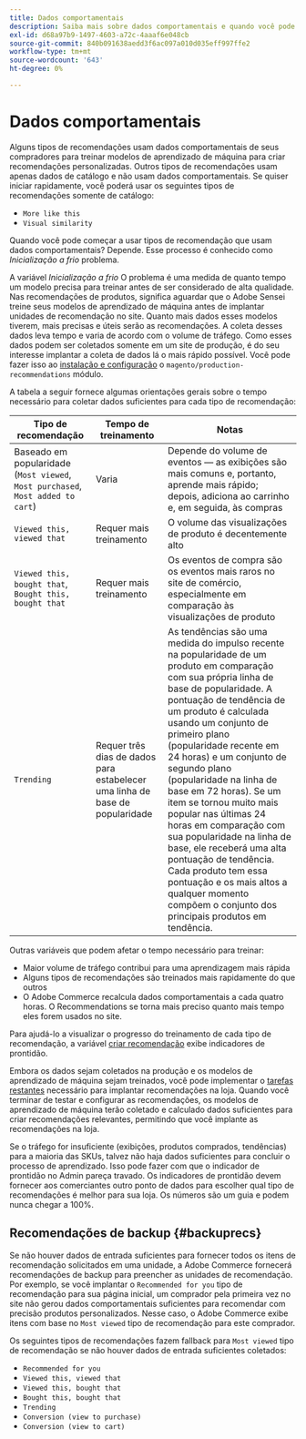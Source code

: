 ```yaml
---
title: Dados comportamentais
description: Saiba mais sobre dados comportamentais e quando você pode começar a usá-los.
exl-id: d68a97b9-1497-4603-a72c-4aaaf6e048cb
source-git-commit: 840b091638aedd3f6ac097a010d035eff997ffe2
workflow-type: tm+mt
source-wordcount: '643'
ht-degree: 0%

---
```


# Dados comportamentais

Alguns tipos de recomendações usam dados comportamentais de seus compradores para treinar modelos de aprendizado de máquina para criar recomendações personalizadas. Outros tipos de recomendações usam apenas dados de catálogo e não usam dados comportamentais. Se quiser iniciar rapidamente, você poderá usar os seguintes tipos de recomendações somente de catálogo:

- `More like this`
- `Visual similarity`

Quando você pode começar a usar tipos de recomendação que usam dados comportamentais? Depende. Esse processo é conhecido como _Inicialização a frio_ problema.

A variável _Inicialização a frio_ O problema é uma medida de quanto tempo um modelo precisa para treinar antes de ser considerado de alta qualidade. Nas recomendações de produtos, significa aguardar que o Adobe Sensei treine seus modelos de aprendizado de máquina antes de implantar unidades de recomendação no site. Quanto mais dados esses modelos tiverem, mais precisas e úteis serão as recomendações. A coleta desses dados leva tempo e varia de acordo com o volume de tráfego. Como esses dados podem ser coletados somente em um site de produção, é do seu interesse implantar a coleta de dados lá o mais rápido possível. Você pode fazer isso ao [instalação e configuração](install-configure.md) o `magento/production-recommendations` módulo.

A tabela a seguir fornece algumas orientações gerais sobre o tempo necessário para coletar dados suficientes para cada tipo de recomendação:

| Tipo de recomendação | Tempo de treinamento | Notas |
|---|---|---|
| Baseado em popularidade (`Most viewed`, `Most purchased`, `Most added to cart`) | Varia | Depende do volume de eventos — as exibições são mais comuns e, portanto, aprende mais rápido; depois, adiciona ao carrinho e, em seguida, às compras |
| `Viewed this, viewed that` | Requer mais treinamento | O volume das visualizações de produto é decentemente alto |
| `Viewed this, bought that`, `Bought this, bought that` | Requer mais treinamento | Os eventos de compra são os eventos mais raros no site de comércio, especialmente em comparação às visualizações de produto |
| `Trending` | Requer três dias de dados para estabelecer uma linha de base de popularidade | As tendências são uma medida do impulso recente na popularidade de um produto em comparação com sua própria linha de base de popularidade. A pontuação de tendência de um produto é calculada usando um conjunto de primeiro plano (popularidade recente em 24 horas) e um conjunto de segundo plano (popularidade na linha de base em 72 horas). Se um item se tornou muito mais popular nas últimas 24 horas em comparação com sua popularidade na linha de base, ele receberá uma alta pontuação de tendência. Cada produto tem essa pontuação e os mais altos a qualquer momento compõem o conjunto dos principais produtos em tendência. |

Outras variáveis que podem afetar o tempo necessário para treinar:

- Maior volume de tráfego contribui para uma aprendizagem mais rápida
- Alguns tipos de recomendações são treinados mais rapidamente do que outros
- O Adobe Commerce recalcula dados comportamentais a cada quatro horas. O Recommendations se torna mais preciso quanto mais tempo eles forem usados no site.

Para ajudá-lo a visualizar o progresso do treinamento de cada tipo de recomendação, a variável [criar recomendação](create.md) exibe indicadores de prontidão.

Embora os dados sejam coletados na produção e os modelos de aprendizado de máquina sejam treinados, você pode implementar o [tarefas restantes](implementation-workflow.md) necessário para implantar recomendações na loja. Quando você terminar de testar e configurar as recomendações, os modelos de aprendizado de máquina terão coletado e calculado dados suficientes para criar recomendações relevantes, permitindo que você implante as recomendações na loja.

Se o tráfego for insuficiente (exibições, produtos comprados, tendências) para a maioria das SKUs, talvez não haja dados suficientes para concluir o processo de aprendizado. Isso pode fazer com que o indicador de prontidão no Admin pareça travado.
Os indicadores de prontidão devem fornecer aos comerciantes outro ponto de dados para escolher qual tipo de recomendações é melhor para sua loja. Os números são um guia e podem nunca chegar a 100%.

## Recomendações de backup {#backuprecs}

Se não houver dados de entrada suficientes para fornecer todos os itens de recomendação solicitados em uma unidade, a Adobe Commerce fornecerá recomendações de backup para preencher as unidades de recomendação. Por exemplo, se você implantar o `Recommended for you` tipo de recomendação para sua página inicial, um comprador pela primeira vez no site não gerou dados comportamentais suficientes para recomendar com precisão produtos personalizados. Nesse caso, o Adobe Commerce exibe itens com base no `Most viewed` tipo de recomendação para este comprador.

Os seguintes tipos de recomendações fazem fallback para `Most viewed` tipo de recomendação se não houver dados de entrada suficientes coletados:

- `Recommended for you`
- `Viewed this, viewed that`
- `Viewed this, bought that`
- `Bought this, bought that`
- `Trending`
- `Conversion (view to purchase)`
- `Conversion (view to cart)`

